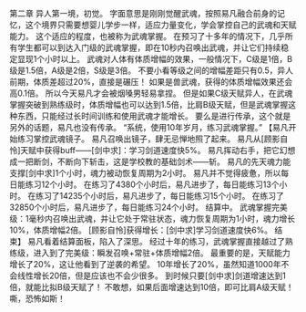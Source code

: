 第二章 
    异人第一境，初觉。
    字面意思是刚刚觉醒武魂，按照易凡融合前身的记忆，这个境界只需要想婴儿学步一样，适应力量变化，学会掌控自己的武魂和天赋能力。
    这个适应的程度，也被称为武魂掌握。
    在预习了十多年的情况下，几乎所有学生都可以到达入门级的武魂掌握，即在10秒内召唤出武魂，并让它们持续稳定显现1个小时以上。
    武魂对人体有体质增幅的效果，一般情况下，C级是1倍，B级是1.5倍，A级是2倍，S级是3倍。
    不要小看等级之间的增幅差距只有0.5，异人前期，体质差超过20%，直接是碾压！
    如果是兽武魂，获得的体质增幅效果还会高0.1倍。
    所以今天易凡才会被烟嗓男轻易拿捏。
    但是如果C级天赋异人，在武魂掌握突破到熟练级时，体质增幅也可以达到1.5倍，比肩B级天赋，但是武魂掌握这种东西，只能经过长时间训练和使用武魂才能增长。
    要么是进行传承，这个就是另外的话题，易凡也没有传承。
    “系统，使用10年岁月，练习武魂掌握。”
    【易凡开始练习掌控武魂镜子。
    易凡召唤出镜子，肆无忌惮地照了起来。
    易凡从[顾影自怜]天赋中获得buff——[剑中求]：学习剑道速度快5%。
    易凡挥动右手，把它幻想成一把断剑，不断向下斩击，这是学校教的基础剑术——斩。
    易凡的先天魂力能支撑[剑中求]1个小时，魂力被动恢复周期为2小时。
    易凡并不觉得疲惫，所以每日能练习12个小时。
    在练习了4380个小时后，易凡进步了，每日能练习13个小时。
    在练习了14235个小时后，易凡进步了，每日能练习15个小时。
    在练习了32850个小时后，易凡进步了，每日能练习24个小时。
    结算中。
    武魂掌握完美级：1毫秒内召唤出武魂，并让它处于常驻状态，魂力恢复周期为1小时，魂力增长10%，体质增幅2倍。
    [顾影自怜]获得增长：[剑中求]学习剑道速度快6%。
    结束】
    易凡看着结算面板，陷入了深思。
    经过十年的练习，武魂掌握直接越过了熟练级，进入到了完美级：瞬发召唤+常驻+体质增幅2倍。
    最重要的是，天赋能力增长了20%，这让他看到了逆袭的希望。
    10年增长了20%，虽然知道1000年不会线性增长20倍，但是应该也不会少很多。
    到时候只要[剑中求]剑道增速达到1倍，就能比拟B级天赋了！
    不敢想，如果后面增速达到10倍，即可比肩A级天赋！
    嘶，恐怖如斯！
    

    
    